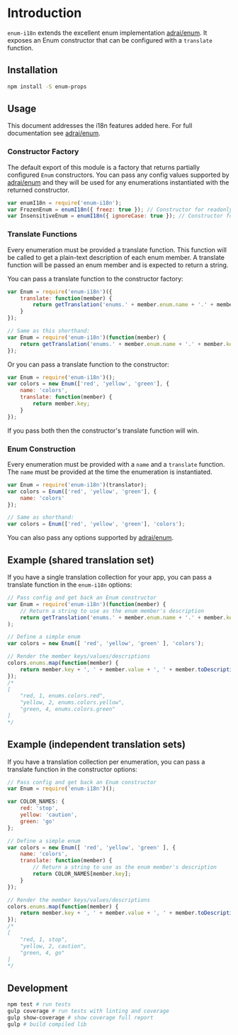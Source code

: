 # Introduction

`enum-i18n` extends the excellent enum implementation [adrai/enum](https://github.com/adrai/enum). It exposes an Enum constructor that can be configured with a `translate` function.


## Installation

```bash
npm install -S enum-props
```


## Usage

This document addresses the i18n features added here. For full documentation see [adrai/enum](https://github.com/adrai/enum).


### Constructor Factory

The default export of this module is a factory that returns partially configured `Enum` constructors. You can pass any config values supported by [adrai/enum](https://github.com/adrai/enum#usage) and they will be used for any enumerations instantiated with the returned constructor.

```js
var enumI18n = require('enum-i18n');
var FrozenEnum = enumI18n({ freez: true }); // Constructor for readonly enums
var InsensitiveEnum = enumI18n({ ignoreCase: true }); // Constructor for case insensitive enums
```


### Translate Functions

Every enumeration must be provided a translate function. This function will be called to get a plain-text description of each enum member. A translate function will be passed an enum member and is expected to return a string.

You can pass a translate function to the constructor factory:
```js
var Enum = require('enum-i18n')({
    translate: function(member) {
        return getTranslation('enums.' + member.enum.name + '.' + member.key);
    }
});

// Same as this shorthand:
var Enum = require('enum-i18n')(function(member) {
    return getTranslation('enums.' + member.enum.name + '.' + member.key);
});
```

Or you can pass a translate function to the constructor:
```js
var Enum = require('enum-i18n')();
var colors = new Enum(['red', 'yellow', 'green'], {
    name: 'colors',
    translate: function(member) {
        return member.key;
    }
});
```

If you pass both then the constructor's translate function will win.


### Enum Construction

Every enumeration must be provided with a `name` and a `translate` function. The `name` must be provided at the time the enumeration is instantiated.

```js
var Enum = require('enum-i18n')(translator);
var colors = Enum(['red', 'yellow', 'green'], {
    name: 'colors'
});

// Same as shorthand:
var colors = Enum(['red', 'yellow', 'green'], 'colors');
```

You can also pass any options supported by [adrai/enum](https://github.com/adrai/enum#usage).


## Example (shared translation set)

If you have a single translation collection for your app, you can pass a translate function in the `enum-i18n` options:

```js
// Pass config and get back an Enum constructor
var Enum = require('enum-i18n')(function(member) {
    // Return a string to use as the enum member's description
    return getTranslation('enums.' + member.enum.name + '.' + member.key);
);

// Define a simple enum
var colors = new Enum([ 'red', 'yellow', 'green' ], 'colors');

// Render the member keys/values/descriptions
colors.enums.map(function(member) {
    return member.key + ', ' + member.value + ', ' + member.toDescription();
});
/*
[
    "red, 1, enums.colors.red",
    "yellow, 2, enums.colors.yellow",
    "green, 4, enums.colors.green"
]
*/
```


## Example (independent translation sets)

If you have a translation collection per enumeration, you can pass a translate function in the constructor options:

```js
// Pass config and get back an Enum constructor
var Enum = require('enum-i18n')();

var COLOR_NAMES: {
    red: 'stop',
    yellow: 'caution',
    green: 'go'
};

// Define a simple enum
var colors = new Enum([ 'red', 'yellow', 'green' ], { 
    name: 'colors',
    translate: function(member) {
        // Return a string to use as the enum member's description
        return COLOR_NAMES[member.key];
    }
});

// Render the member keys/values/descriptions
colors.enums.map(function(member) {
    return member.key + ', ' + member.value + ', ' + member.toDescription();
});
/*
[
    "red, 1, stop",
    "yellow, 2, caution",
    "green, 4, go"
]
*/
```


## Development

```bash
npm test # run tests
gulp coverage # run tests with linting and coverage
gulp show-coverage # show coverage full report
gulp # build compiled lib
```
